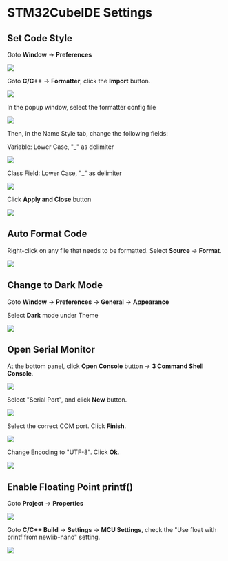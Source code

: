 # STM32CubeIDE Settings

## Set Code Style

Goto **Window** -> **Preferences**

![](<../.gitbook/assets/image (95).png>)





Goto **C/C++** -> **Formatter**, click the **Import** button.

![](<../.gitbook/assets/image (91).png>)



In the popup window, select the formatter config file

![](<../.gitbook/assets/image (134).png>)



Then, in the Name Style tab, change the following fields:



Variable: Lower Case, "\_" as delimiter

![](<../.gitbook/assets/image (54).png>)



Class Field: Lower Case, "\_" as delimiter

![](<../.gitbook/assets/image (74).png>)



Click **Apply and Close** button

![](<../.gitbook/assets/image (92).png>)



## Auto Format Code

Right-click on any file that needs to be formatted. Select **Source** -> **Format**.

![](<../.gitbook/assets/image (22).png>)



## Change to Dark Mode

Goto **Window** -> **Preferences** -> **General** -> **Appearance**

Select **Dark** mode under Theme

![](<../.gitbook/assets/image (55).png>)



## Open Serial Monitor

At the bottom panel, click **Open Console** button -> **3 Command Shell Console**.

![](<../.gitbook/assets/image (64).png>)



Select "Serial Port", and click **New** button.

![](<../.gitbook/assets/image (35).png>)



Select the correct COM port. Click **Finish**.

![](<../.gitbook/assets/image (3) (1).png>)



Change Encoding to "UTF-8". Click **Ok**.

![](<../.gitbook/assets/image (27).png>)



## Enable Floating Point printf()

Goto **Project** -> **Properties**

![](<../.gitbook/assets/image (66).png>)



Goto **C/C++ Build** -> **Settings** -> **MCU Settings**, check the "Use float with printf from newlib-nano" setting.

![](<../.gitbook/assets/image (43).png>)

